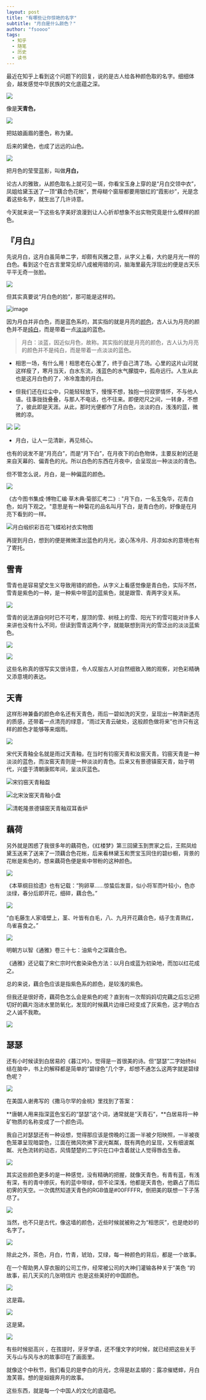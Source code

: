 ```yaml
---
layout: post
title: "有哪些让你惊艳的名字"
subtitle: "月白是什么颜色？"
author: "fsoooo"
tags:
  - 知乎
  - 随笔
  - 历史
  - 读书
---
```

最近在知乎上看到这个问题下的回复，说的是古人给各种颜色取的名字。细细体会，越发感觉中华民族的文化底蕴之深。

![](http://upload-images.jianshu.io/upload_images/6943526-3d04ae6fea31f4df.jpg?imageMogr2/auto-orient/strip%7CimageView2/2/w/1240)


像是**天青色，**



![](http://upload-images.jianshu.io/upload_images/6943526-4d24be961ed61f6d.jpg?imageMogr2/auto-orient/strip%7CimageView2/2/w/1240)


把姑娘画眉的墨色，称为黛。

后来的黛色，也成了远远的山色。



![](http://upload-images.jianshu.io/upload_images/6943526-5d35548af3edc7d2.jpg?imageMogr2/auto-orient/strip%7CimageView2/2/w/1240)


把月色的莹莹蓝影，叫做**月白，**


论古人的雅致，从颜色取名上就可见一斑，你看宝玉身上穿的是“月白交领中衣”，凤姐给黛玉送了一顶“藕合色花帐”，贾母糊个窗屉都要用银红的“霞影纱”，光是念着这些名字，就生出了几许诗意。

今天就来说一下这些名字美好浪漫到让人心折却想象不出实物究竟是什么模样的颜色。



## 『月白』

先说月白，这月白虽简单二字，却颇有风雅之意，从字义上看，大约是月光一样的白色。看到这个在古言里常见却八成被用错的词，脑海里最先浮现出的便是古天乐平平无奇一张脸。



![](http://upload-images.jianshu.io/upload_images/6943526-c2f2a5033790c9e1.jpg?imageMogr2/auto-orient/strip%7CimageView2/2/w/1240)




但其实真要说“月白色的脸”，那可能是这样的。



![image](http://upload-images.jianshu.io/upload_images/6943526-3bc2685a3640a610.jpg?imageMogr2/auto-orient/strip%7CimageView2/2/w/1240)






因为月白并非白色，而是蓝色系的，其实指的就是月亮的[颜色](https://link.zhihu.com/?target=https%3A//baike.baidu.com/item/%25E9%25A2%259C%25E8%2589%25B2)，古人认为月亮的颜色并不是[纯白](https://link.zhihu.com/?target=https%3A//baike.baidu.com/item/%25E7%25BA%25AF%25E7%2599%25BD)，而是带着一点[淡淡](https://link.zhihu.com/?target=https%3A//baike.baidu.com/item/%25E6%25B7%25A1%25E6%25B7%25A1)的蓝色。



> 月白：淡蓝，因近似月色，故称。其实指的就是月亮的颜色，古人认为月亮的颜色并不是纯白，而是带着一点淡淡的蓝色。



- 相思一场，有什么用！相思老在心里了，终于自己清了场。心里的这片山河就这样瘦了，寒月当天，白水东流，浅蓝色的水气朦胧中，孤舟远行。人生从此也是这月白色的了，冷冷澹澹的月白。



- 但我们还在红尘中，只能轻轻放下，慢慢不想，独抱一份寂寥情怀，不与他人语。往事拢拢叠叠，与那人不电话，也不往来。即便咫尺之间，一转身，不想了，彼此即是天涯。从此，那时光便都作了月白色，淡淡的白，浅浅的蓝，微微的凉。

![](http://upload-images.jianshu.io/upload_images/6943526-7864885eba14456c.jpg?imageMogr2/auto-orient/strip%7CimageView2/2/w/1240)
![](http://upload-images.jianshu.io/upload_images/6943526-b3b10427bc80ca59.jpg?imageMogr2/auto-orient/strip%7CimageView2/2/w/1240)

- 月白，让人一见清新，再见倾心。

也有的说发不是“月亮白”，而是“月下白”，在月夜下的白色物体，主要反射的还是来自天幕的、偏青色的光。所以白色的东西在月夜中，会呈现出一种淡淡的青色。

但不管怎么说，月白，是一种偏蓝的颜色。



![](http://upload-images.jianshu.io/upload_images/6943526-2f3dcc1e4e778b18.jpg?imageMogr2/auto-orient/strip%7CimageView2/2/w/1240)




《古今图书集成·博物汇编·草木典·菊部汇考二》: "月下白，一名玉兔华，花青白色，如月下观之。"意思是有一种菊花的品名叫月下白，是青白色的，好像是在月亮下看到的一样。



![月白缎织彩百花飞蝶袷衬衣实物图](http://upload-images.jianshu.io/upload_images/6943526-198158cced2ec60c.jpg?imageMogr2/auto-orient/strip%7CimageView2/2/w/1240)



再提到月白，想到的便是微微漾出蓝色的月光，波心荡冷月、月凉如水的意境也有了寄托。





## 雪青

雪青也是容易望文生义导致用错的颜色，从字义上看感觉像是青白色，实际不然，雪青是紫色的一种，是一种紫中带蓝的蓝紫色，就是跟雪、青两字没关系。



![](http://upload-images.jianshu.io/upload_images/6943526-784b791c982fe5ca.jpg?imageMogr2/auto-orient/strip%7CimageView2/2/w/1240)




雪青的说法源自何时已不可考，屋顶的雪、树枝上的雪、阳光下的雪可能对许多人来讲也没有什么不同，但读到雪青这两个字，就能联想到背光的雪泛出的淡淡蓝紫色。



![](http://upload-images.jianshu.io/upload_images/6943526-ca6ce4c604207065.jpg?imageMogr2/auto-orient/strip%7CimageView2/2/w/1240)

![](http://upload-images.jianshu.io/upload_images/6943526-1ea7d385195424bc.jpg?imageMogr2/auto-orient/strip%7CimageView2/2/w/1240)


这些名称真的很写实又很诗意，令人叹服古人对自然细致入微的观察，对色彩精确又添意境的表达。





## 天青

这样形神兼备的颜色命名还有天青色，雨后一碧如洗的天空，呈现出一种清新透亮的质感，还带着一点清亮的绿意，“雨过天青云破处，这般颜色做将来”也许只有这样的颜色才能够等来烟雨。



![](http://upload-images.jianshu.io/upload_images/6943526-7889f4ac4ba2b46a.jpg?imageMogr2/auto-orient/strip%7CimageView2/2/w/1240)




宋代天青釉全名就是雨过天青釉，在当时有钧窑天青和汝窑天青。钧窑天青是一种淡淡的蓝色，而汝窑天青则是一种淡淡的青色。后来又有景德镇窑天青，始于明代，兴盛于清朝康熙年间，呈淡灰蓝色。

![宋钧窑天青釉盌](http://upload-images.jianshu.io/upload_images/6943526-3b1debe830291861.jpg?imageMogr2/auto-orient/strip%7CimageView2/2/w/1240)

![北宋汝窑天青釉小盘](http://upload-images.jianshu.io/upload_images/6943526-db5bfd1b6c0953b9.jpg?imageMogr2/auto-orient/strip%7CimageView2/2/w/1240)

![清乾隆景德镇窑天青釉双耳香炉](http://upload-images.jianshu.io/upload_images/6943526-05f0a4efabc89c91.jpg?imageMogr2/auto-orient/strip%7CimageView2/2/w/1240)

## 藕荷

另外就是困惑了我很多年的藕荷色，《红楼梦》第三回黛玉到贾家之后，王熙凤给黛玉送来了送来了一顶藕合色花帐，后来看林黛玉和贾宝玉同住的碧纱橱，背景的花帐是紫色的，想来藕荷色便是紫中带粉的这种颜色。



![](http://upload-images.jianshu.io/upload_images/6943526-6168fc05aeda8202.jpg?imageMogr2/auto-orient/strip%7CimageView2/2/w/1240)




《本草纲目拾遗》也有记载：“狗卵草……惊蛰后发苗，似小将军而叶较小，色亦淡绿，春分后即开花，细碎，藕合色。”



![](http://upload-images.jianshu.io/upload_images/6943526-479da9d2e6b4c7d9.jpg?imageMogr2/auto-orient/strip%7CimageView2/2/w/1240)




“白毛藤生人家墙壁上，茎、叶皆有白毛，八、九月开花藕合色，结子生青熟红，鸟雀喜食之。”



![](http://upload-images.jianshu.io/upload_images/6943526-33885012f6ec0c4e.jpg?imageMogr2/auto-orient/strip%7CimageView2/2/w/1240)




明朝方以智《通雅》卷三十七：油紫今之深藕合色。

《通雅》还记载了宋仁宗时代套染染色方法：以月白或蓝为初染地，而加以红花成之。

总的来说，藕合色应该是指紫色系的颜色，是较浅的紫色。

但我还是很好奇，藕荷色怎么会是紫色的呢？直到有一次帮妈妈切完藕之后忘记把切好的藕片泡进水里防氧化，发现的时候藕片边缘已经变成了灰紫色，这才明白古之人诚不我欺。



![](http://upload-images.jianshu.io/upload_images/6943526-0c35ba2b5bfc18b5.jpg?imageMogr2/auto-orient/strip%7CimageView2/2/w/1240)




## 瑟瑟

还有小时候读到白居易的《暮江吟》，觉得是一首很美的诗。但“瑟瑟”二字始终纠结在脑中，书上的解释都是简单的“碧绿色”几个字，却想不通怎么这两字就是碧绿色呢？



![](http://upload-images.jianshu.io/upload_images/6943526-fc631f9aa7931699.jpg?imageMogr2/auto-orient/strip%7CimageView2/2/w/1240)




在美国人谢弗写的《撒马尔罕的金桃》里找到了答案：

**唐朝人用来指深蓝色宝石的“瑟瑟”这个词，通常就是“天青石”，**白居易将一种矿物质的名称变成了一个颜色词。

我自己对瑟瑟还有一种设想，觉得那应该是傍晚的江面一半被夕阳映照，一半被夜色笼罩呈现暗碧色，江面在微风吹拂下波光粼粼，既有两色的呈现，又有细波粼粼、光色流转的动态，风情楚楚的二字只在口中含着就让人觉得唇齿生香。



![](http://upload-images.jianshu.io/upload_images/6943526-f9fa78113aad9901.jpg?imageMogr2/auto-orient/strip%7CimageView2/2/w/1240)






其实这些颜色更多的是一种感觉，没有精确的把握，就像天青色，有青有蓝，有浅有深，有的青中掺灰，有的蓝中带绿，但不论深浅，他都是天青色，他霸占了雨后初霁的天空。一次偶然知道天青色的RGB值是#00FFFFR，倒把美的联想一下子荡尽了。



![](http://upload-images.jianshu.io/upload_images/6943526-c1e6881d520b9827.jpg?imageMogr2/auto-orient/strip%7CimageView2/2/w/1240)




当然，也不只是古代，像这墙的颜色，近些时候就被称之为“相思灰”，也是绝妙的名字了。



![](http://upload-images.jianshu.io/upload_images/6943526-81ce7bd52ef459c1.jpg?imageMogr2/auto-orient/strip%7CimageView2/2/w/1240)

除此之外，茶色，月白，竹青，琥珀，艾绿，每一种颜色的背后，都是一个故事。



在一个帮助男人穿衣服的公司工作，经常被公司的大神们灌输各种关于”美色 “的故事，前几天买的几张明信片 也是这些美好的中国颜色。

![](http://upload-images.jianshu.io/upload_images/6943526-d2173f79e2b7a7ce.jpg?imageMogr2/auto-orient/strip%7CimageView2/2/w/1240)


这是霜。

![](http://upload-images.jianshu.io/upload_images/6943526-67753ecd0242d584.jpg?imageMogr2/auto-orient/strip%7CimageView2/2/w/1240)


这是黛。



![](http://upload-images.jianshu.io/upload_images/6943526-28cf7ebb631bd9e1.jpg?imageMogr2/auto-orient/strip%7CimageView2/2/w/1240)


有些时候挺高兴 ，在孩提时，牙牙学语，还不懂文字的时候，就已经把这些关于天与山与风与水的故事印在了画面里。

就像这个中秋节，我们看见的是李白的月光，念得是赵孟頫的：露凉催蟋蟀，月白澹芙蓉。想的是姮娥奔月的故事。

这些东西，就是每一个中国人的文化的底蕴吧。

